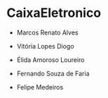 # CaixaEletronico
- Marcos Renato Alves
- Vitória Lopes Diogo
- Élida Amoroso Loureiro

-  Fernando Souza de Faria
- Felipe Medeiros

